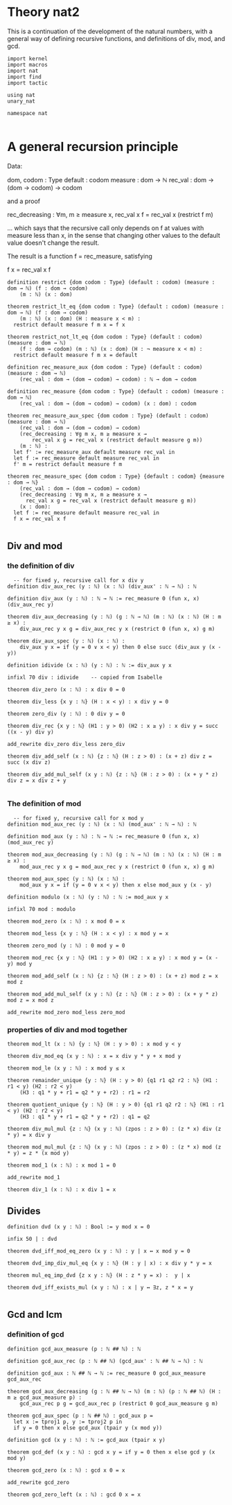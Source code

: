 
Theory nat2
===========

This is a continuation of the development of the natural numbers, with a general way of
defining recursive functions, and definitions of div, mod, and gcd.

```lean
import kernel
import macros
import nat
import find
import tactic

using nat
unary_nat

namespace nat


```

A general recursion principle
=============================

Data:

  dom, codom : Type
  default : codom
  measure : dom → ℕ
  rec_val : dom → (dom → codom) → codom

and a proof

  rec_decreasing : ∀m, m ≥ measure x, rec_val x f = rec_val x (restrict f m)

... which says that the recursive call only depends on f at values with measure less than x,
in the sense that changing other values to the default value doesn't change the result.

The result is a function f = rec_measure, satisfying

  f x = rec_val x f

```lean
definition restrict {dom codom : Type} (default : codom) (measure : dom → ℕ) (f : dom → codom)
    (m : ℕ) (x : dom)

theorem restrict_lt_eq {dom codom : Type} (default : codom) (measure : dom → ℕ) (f : dom → codom)
    (m : ℕ) (x : dom) (H : measure x < m) :
  restrict default measure f m x = f x

theorem restrict_not_lt_eq {dom codom : Type} (default : codom) (measure : dom → ℕ)
    (f : dom → codom) (m : ℕ) (x : dom) (H : ¬ measure x < m) :
  restrict default measure f m x = default

definition rec_measure_aux {dom codom : Type} (default : codom) (measure : dom → ℕ)
    (rec_val : dom → (dom → codom) → codom) : ℕ → dom → codom

definition rec_measure {dom codom : Type} (default : codom) (measure : dom → ℕ)
    (rec_val : dom → (dom → codom) → codom) (x : dom) : codom

theorem rec_measure_aux_spec {dom codom : Type} (default : codom) (measure : dom → ℕ)
    (rec_val : dom → (dom → codom) → codom)
    (rec_decreasing : ∀g m x, m ≥ measure x →
        rec_val x g = rec_val x (restrict default measure g m))
    (m : ℕ) :
  let f' := rec_measure_aux default measure rec_val in
  let f := rec_measure default measure rec_val in
  f' m = restrict default measure f m

theorem rec_measure_spec {dom codom : Type} {default : codom} {measure : dom → ℕ}
    (rec_val : dom → (dom → codom) → codom)
    (rec_decreasing : ∀g m x, m ≥ measure x →
      rec_val x g = rec_val x (restrict default measure g m))
    (x : dom):
  let f := rec_measure default measure rec_val in
  f x = rec_val x f


```

Div and mod
-----------

### the definition of div

```lean
  -- for fixed y, recursive call for x div y
definition div_aux_rec (y : ℕ) (x : ℕ) (div_aux' : ℕ → ℕ) : ℕ

definition div_aux (y : ℕ) : ℕ → ℕ := rec_measure 0 (fun x, x) (div_aux_rec y)

theorem div_aux_decreasing (y : ℕ) (g : ℕ → ℕ) (m : ℕ) (x : ℕ) (H : m ≥ x) :
    div_aux_rec y x g = div_aux_rec y x (restrict 0 (fun x, x) g m)

theorem div_aux_spec (y : ℕ) (x : ℕ) :
    div_aux y x = if (y = 0 ∨ x < y) then 0 else succ (div_aux y (x - y))

definition idivide (x : ℕ) (y : ℕ) : ℕ := div_aux y x

infixl 70 div : idivide    -- copied from Isabelle

theorem div_zero (x : ℕ) : x div 0 = 0

theorem div_less {x y : ℕ} (H : x < y) : x div y = 0

theorem zero_div (y : ℕ) : 0 div y = 0

theorem div_rec {x y : ℕ} (H1 : y > 0) (H2 : x ≥ y) : x div y = succ ((x - y) div y)

add_rewrite div_zero div_less zero_div

theorem div_add_self (x : ℕ) {z : ℕ} (H : z > 0) : (x + z) div z = succ (x div z)

theorem div_add_mul_self (x y : ℕ) {z : ℕ} (H : z > 0) : (x + y * z) div z = x div z + y


```

### The definition of mod

```lean
  -- for fixed y, recursive call for x mod y
definition mod_aux_rec (y : ℕ) (x : ℕ) (mod_aux' : ℕ → ℕ) : ℕ

definition mod_aux (y : ℕ) : ℕ → ℕ := rec_measure 0 (fun x, x) (mod_aux_rec y)

theorem mod_aux_decreasing (y : ℕ) (g : ℕ → ℕ) (m : ℕ) (x : ℕ) (H : m ≥ x) :
    mod_aux_rec y x g = mod_aux_rec y x (restrict 0 (fun x, x) g m)

theorem mod_aux_spec (y : ℕ) (x : ℕ) :
    mod_aux y x = if (y = 0 ∨ x < y) then x else mod_aux y (x - y)

definition modulo (x : ℕ) (y : ℕ) : ℕ := mod_aux y x

infixl 70 mod : modulo

theorem mod_zero (x : ℕ) : x mod 0 = x

theorem mod_less {x y : ℕ} (H : x < y) : x mod y = x

theorem zero_mod (y : ℕ) : 0 mod y = 0

theorem mod_rec {x y : ℕ} (H1 : y > 0) (H2 : x ≥ y) : x mod y = (x - y) mod y

theorem mod_add_self (x : ℕ) {z : ℕ} (H : z > 0) : (x + z) mod z = x mod z

theorem mod_add_mul_self (x y : ℕ) {z : ℕ} (H : z > 0) : (x + y * z) mod z = x mod z

add_rewrite mod_zero mod_less zero_mod

```

### properties of div and mod together

```lean
theorem mod_lt (x : ℕ) {y : ℕ} (H : y > 0) : x mod y < y

theorem div_mod_eq (x y : ℕ) : x = x div y * y + x mod y

theorem mod_le (x y : ℕ) : x mod y ≤ x

theorem remainder_unique {y : ℕ} (H : y > 0) {q1 r1 q2 r2 : ℕ} (H1 : r1 < y) (H2 : r2 < y)
    (H3 : q1 * y + r1 = q2 * y + r2) : r1 = r2

theorem quotient_unique {y : ℕ} (H : y > 0) {q1 r1 q2 r2 : ℕ} (H1 : r1 < y) (H2 : r2 < y)
    (H3 : q1 * y + r1 = q2 * y + r2) : q1 = q2

theorem div_mul_mul {z : ℕ} (x y : ℕ) (zpos : z > 0) : (z * x) div (z * y) = x div y

theorem mod_mul_mul {z : ℕ} (x y : ℕ) (zpos : z > 0) : (z * x) mod (z * y) = z * (x mod y)

theorem mod_1 (x : ℕ) : x mod 1 = 0

add_rewrite mod_1

theorem div_1 (x : ℕ) : x div 1 = x

```

Divides
-------

```lean
definition dvd (x y : ℕ) : Bool := y mod x = 0

infix 50 | : dvd

theorem dvd_iff_mod_eq_zero (x y : ℕ) : y | x ↔ x mod y = 0

theorem dvd_imp_div_mul_eq {x y : ℕ} (H : y | x) : x div y * y = x

theorem mul_eq_imp_dvd {z x y : ℕ} (H : z * y = x) :  y | x

theorem dvd_iff_exists_mul (x y : ℕ) : x | y ↔ ∃z, z * x = y


```

Gcd and lcm
-----------

### definition of gcd

```lean
definition gcd_aux_measure (p : ℕ ## ℕ) : ℕ

definition gcd_aux_rec (p : ℕ ## ℕ) (gcd_aux' : ℕ ## ℕ → ℕ) : ℕ

definition gcd_aux : ℕ ## ℕ → ℕ := rec_measure 0 gcd_aux_measure gcd_aux_rec

theorem gcd_aux_decreasing (g : ℕ ## ℕ → ℕ) (m : ℕ) (p : ℕ ## ℕ) (H : m ≥ gcd_aux_measure p) :
    gcd_aux_rec p g = gcd_aux_rec p (restrict 0 gcd_aux_measure g m)

theorem gcd_aux_spec (p : ℕ ## ℕ) : gcd_aux p =
  let x := tproj1 p, y := tproj2 p in
  if y = 0 then x else gcd_aux (tpair y (x mod y))

definition gcd (x y : ℕ) : ℕ := gcd_aux (tpair x y)

theorem gcd_def (x y : ℕ) : gcd x y = if y = 0 then x else gcd y (x mod y)

theorem gcd_zero (x : ℕ) : gcd x 0 = x

add_rewrite gcd_zero

theorem gcd_zero_left (x : ℕ) : gcd 0 x = x
```

